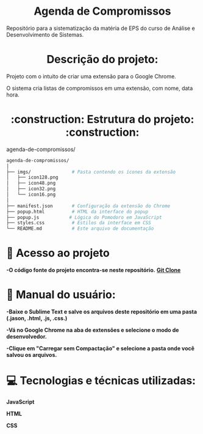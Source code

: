 # <h1 align="center"> Agenda de Compromissos </h1>

Repositório para a sistematização da matéria de EPS do curso de Análise e Desenvolvimento de Sistemas. 

# <h1 align="center"> Descrição do projeto: </h1>

Projeto com o intuito de criar uma extensão para o Google Chrome. 

O sistema cria listas de compromissos em uma extensão, com nome, data  hora.

<h1 align="center"> :construction: Estrutura do projeto: :construction: </h1>

agenda-de-compromissos/

```bash
agenda-de-compromissos/
│
├── imgs/               # Pasta contendo os ícones da extensão
│   ├── icon128.png
│   ├── icon48.png
│   ├── icon32.png
│   └── icon16.png
│
├── manifest.json       # Configuração da extensão do Chrome
├── popup.html          # HTML da interface do popup
├── popup.js           # Lógica do Pomodoro em JavaScript
├── styles.css          # Estilos da interface em CSS
└── README.md           # Este arquivo de documentação
```
# :file_folder: Acesso ao projeto

**-O código fonte do projeto encontra-se neste repositório.**
**[Git Clone ](https://github.com/Rosa-Junior/extensaochrome)**

# :floppy_disk: Manual do usuário:

**-Baixe o Sublime Text e salve os arquivos deste repositório em uma pasta (.jason, .html, .js, .css.)**

**-Vá no Google Chrome na aba de extensões e selecione o modo de desenvolvedor.**

**-Clique em "Carregar sem Compactação" e selecione a pasta onde você salvou os arquivos.**

# :computer: Tecnologias e técnicas utilizadas:

**JavaScript**

**HTML**

**CSS**
